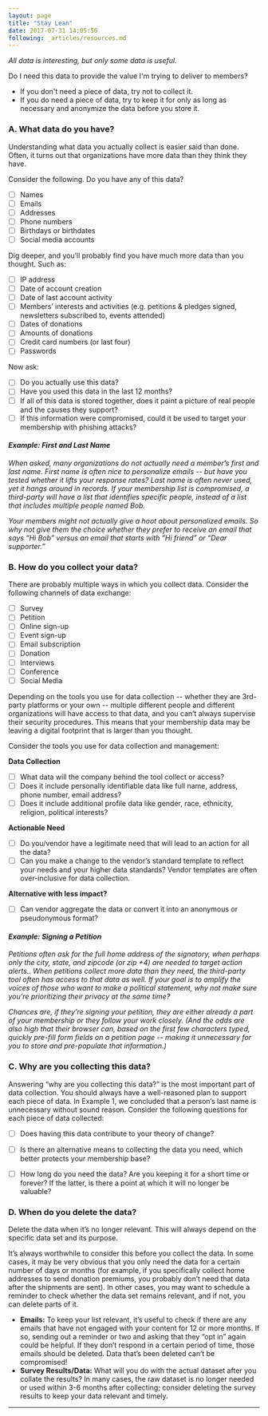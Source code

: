 ```yaml
---
layout: page
title: "Stay Lean"
date: 2017-07-31 14:05:56
following: _articles/resources.md
---
```

_All data is interesting, but only some data is useful._ <br />

Do I need this data to provide the value I'm trying to deliver to members?
* If you don't need a piece of data, try not to collect it.
* If you do need a piece of data, try to keep it for only as long as necessary and anonymize the data before you store it.

### A. What data do you have?
Understanding what data you actually collect is easier said than done.  Often, it turns out that organizations have more data than they think they have. 

Consider the following. Do you have any of this data?
- [ ] Names
- [ ] Emails
- [ ] Addresses
- [ ] Phone numbers
- [ ] Birthdays or birthdates
- [ ] Social media accounts

Dig deeper, and you’ll probably find you have much more data than you thought. Such as:
- [ ] IP address
- [ ] Date of account creation
- [ ] Date of last account activity
- [ ] Members’ interests and activities (e.g. petitions & pledges signed, newsletters subscribed to, events attended)
- [ ] Dates of donations
- [ ] Amounts of donations
- [ ] Credit card numbers (or last four)
- [ ] Passwords

Now ask:
- [ ] Do you actually use this data? 
- [ ] Have you used this data in the last 12 months? 
- [ ] If all of this data is stored together, does it paint a picture of real people and the causes they support? 
- [ ] If this information were compromised, could it be used to target your membership with phishing attacks? 

#### _Example: First and Last Name_
_When asked, many organizations do not actually need a member’s first and last name.  First name is often nice to personalize emails -- but have you tested whether it lifts your response rates? Last name is often never used, yet it hangs around in records.  If your membership list is compromised, a third-party will have a list that identifies specific people, instead of a list that includes multiple people named Bob._

_Your members might not actually give a hoot about personalized emails.  So why not give them the choice whether they prefer to receive an email that says “Hi Bob” versus an email that starts with “Hi friend” or “Dear supporter.”_

### B. How do you collect your data?

There are probably multiple ways in which you collect data. Consider the following channels of data exchange:
- [ ] Survey
- [ ] Petition
- [ ] Online sign-up
- [ ] Event sign-up
- [ ] Email subscription
- [ ] Donation  
- [ ] Interviews
- [ ] Conference 
- [ ] Social Media 

Depending on the tools you use for data collection -- whether they are 3rd-party platforms or your own -- multiple different people and different organizations will have access to that data, and you can’t always supervise their security procedures. This means that your membership data may be leaving a digital footprint that is larger than you thought.  

Consider the tools you use for data collection and management:

**Data Collection**
- [ ] What data will the company behind the tool collect or access?
- [ ] Does it include personally identifiable data like full name, address, phone number, email address?
- [ ] Does it include additional profile data like gender, race, ethnicity, religion, political interests?

**Actionable Need**
- [ ] Do you/vendor have a legitimate need that will lead to an action for all the data? 
- [ ] Can you make a change to the vendor’s standard template to reflect your needs and your higher data standards? Vendor templates are often over-inclusive for data collection.
    
**Alternative with less impact?**
- [ ] Can vendor aggregate the data or convert it into an anonymous or pseudonymous format?


#### _Example: Signing a Petition_ 
_Petitions often ask for the full home address of the signatory, when perhaps only the city, state, and zipcode (or zip +4) are needed to target action alerts.. When petitions collect more data than they need, the third-party tool often has access to that data as well. If your goal is to amplify the voices of those who want to make a political statement, why not make sure you’re prioritizing their privacy at the same time?_ 

_Chances are, if they’re signing your petition, they are either already a part of your membership or they follow your work closely. (And the odds are also high that their browser can, based on the first few characters typed, quickly pre-fill form fields on a petition page -- making it unnecessary for you to store and pre-populate that information.)_ 

### C. Why are you collecting this data?
Answering “why are you collecting this data?” is the most important part of data collection. You should always have a well-reasoned plan to support each piece of data. In Example 1, we concluded that a person’s last name is unnecessary without sound reason.  Consider the following questions for each piece of data collected:
- [ ] Does having this data contribute to your theory of change?
- [ ] Is there an alternative means to collecting the data you need, which better protects your membership base?
- [ ] How long do you need the data? Are you keeping it for a short time or forever? If the latter, is there a point at which it will no longer be valuable?


### D. When do you delete the data?
Delete the data when it’s no longer relevant.  This will always depend on the specific data set and its purpose.  

It’s always worthwhile to consider this before you collect the data.  In some cases, it may be very obvious that you only need the data for a certain number of days or months (for example, if you specifically collect home addresses to send donation premiums, you probably don’t need that data after the shipments are sent).  In other cases, you may want to schedule a reminder to check whether the data set remains relevant, and if not, you can delete parts of it. 
* **Emails:** To keep your list relevant, it’s useful to check if there are any emails that have not engaged with your content for 12 or more months. If so, sending out a reminder or two and asking that they “opt in” again could be helpful. If they don’t respond in a certain period of time, those emails should be deleted. Data that’s been deleted can’t be compromised!
* **Survey Results/Data:** What will you do with the actual dataset after you collate the results? In many cases, the raw dataset is no longer needed or used within 3-6 months after collecting; consider deleting the survey results to keep your data relevant and timely.

---
